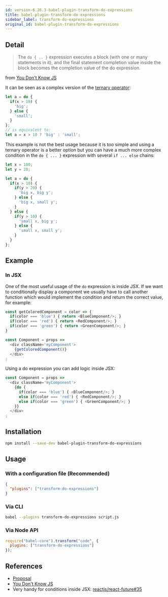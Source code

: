 ```yaml
---
id: version-6.26.3-babel-plugin-transform-do-expressions
title: babel-plugin-transform-do-expressions
sidebar_label: transform-do-expressions
original_id: babel-plugin-transform-do-expressions
---
```


## Detail

> The `do { .. }` expression executes a block (with one or many statements in it), and the final statement completion value inside the block becomes the completion value of the do expression.

from [You Don't Know JS](https://github.com/getify/You-Dont-Know-JS/blob/master/types%20%26%20grammar/ch5.md#statement-completion-values)

It can be seen as a complex version of the [ternary operator](http://mdn.io/ternary):

```js
let a = do {
  if(x > 10) {
    'big';
  } else {
    'small';
  }
};
// is equivalent to:
let a = x > 10 ? 'big' : 'small';
```


This example is not the best usage because it is too simple and using a ternary operator is a better option but you can have a much more complex condition in the `do { ... }` expression with several `if ... else` chains:

```js
let x = 100;
let y = 20;

let a = do {
  if(x > 10) {
    if(y > 20) {
      'big x, big y';
    } else {
      'big x, small y';
    }
  } else {
    if(y > 10) {
      'small x, big y';
    } else {
      'small x, small y';
    }
  }
};
```

## Example

### In JSX
One of the most useful usage of the `do` expression is inside JSX. If we want to conditionally display a component we usually have to call another function which would implement the condition and return the correct value, for example:

```js
const getColoredComponent = color => {
  if(color === 'blue') { return <BlueComponent/>; }
  if(color === 'red') { return <RedComponent/>; }
  if(color === 'green') { return <GreenComponent/>; }
}

const Component = props =>
  <div className='myComponent'>
    {getColoredComponent()}
  </div>
;
```

Using a do expression you can add logic inside JSX:

```js
const Component = props =>
  <div className='myComponent'>
    {do {
      if(color === 'blue') { <BlueComponent/>; }
      else if(color === 'red') { <RedComponent/>; }
      else if(color === 'green') { <GreenComponent/>; }
    }}
  </div>
;
```


## Installation

```sh
npm install --save-dev babel-plugin-transform-do-expressions
```

## Usage

### With a configuration file (Recommended)

```json
{
  "plugins": ["transform-do-expressions"]
}
```

### Via CLI

```sh
babel --plugins transform-do-expressions script.js
```

### Via Node API

```javascript
require("babel-core").transform("code", {
  plugins: ["transform-do-expressions"]
});
```

## References
- [Proposal](http://wiki.ecmascript.org/doku.php?id=strawman:do_expressions)
- [You Don't Know JS](https://github.com/getify/You-Dont-Know-JS/blob/master/types%20%26%20grammar/ch5.md#statement-completion-values)
- Very handy for conditions inside JSX: [reactjs/react-future#35](https://github.com/reactjs/react-future/issues/35#issuecomment-120009203)

